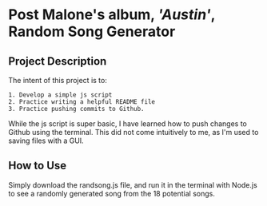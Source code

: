 # Post Malone's album, *'Austin'*, Random Song Generator

## Project Description

The intent of this project is to:

    1. Develop a simple js script
    2. Practice writing a helpful README file
    3. Practice pushing commits to Github.

While the js script is super basic, I have learned how to push changes to Github using the terminal. This did not come intuitively to me, as I'm used to saving files with a GUI.

## How to Use

Simply download the randsong.js file, and run it in the terminal with Node.js to see a randomly generated song from the 18 potential songs.